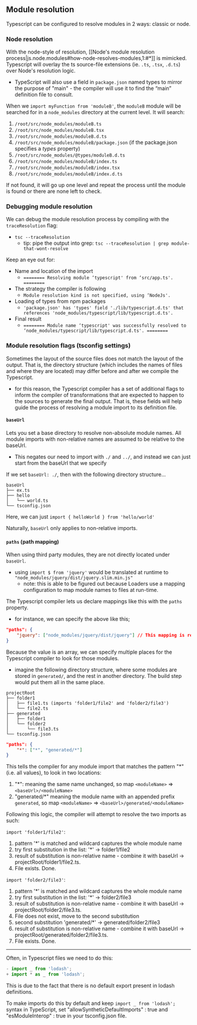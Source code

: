 
## Module resolution
Typescript can be configured to resolve modules in 2 ways: classic or node.

### Node resolution
With the node-style of resolution, [[Node's module resolution process|js.node.modules#how-node-resolves-modules,1:#*]] is mimicked. Typescript will overlay the ts source-file extensions (ie. `.ts`, `.tsx`, `.d.ts`) over Node's resolution logic.
- TypeScript will also use a field in `package.json` named types to mirror the purpose of "main" - the compiler will use it to find the “main” definition file to consult.

When we `import myFunction from 'moduleB'`, the `moduleB` module will be searched for in a `node_modules` directory at the current level. It will search:
1. `/root/src/node_modules/moduleB.ts`
2. `/root/src/node_modules/moduleB.tsx`
3. `/root/src/node_modules/moduleB.d.ts`
4. `/root/src/node_modules/moduleB/package.json` (if the package.json specifies a *types* property)
5. `/root/src/node_modules/@types/moduleB.d.ts`
6. `/root/src/node_modules/moduleB/index.ts`
7. `/root/src/node_modules/moduleB/index.tsx`
8. `/root/src/node_modules/moduleB/index.d.ts`

If not found, it will go up one level and repeat the process until the module is found or there are none left to check. 

### Debugging module resolution
We can debug the module resolution process by compiling with the `traceResolution` flag:
- `tsc --traceResolution`
    - tip: pipe the output into grep: `tsc --traceResolution | grep module-that-wont-resolve`

Keep an eye out for:
- Name and location of the import
    - `======== Resolving module ‘typescript' from ‘src/app.ts'. ========`
- The strategy the compiler is following
    - `Module resolution kind is not specified, using ‘NodeJs'.`
- Loading of types from npm packages
    - `'package.json' has 'types' field './lib/typescript.d.ts' that references 'node_modules/typescript/lib/typescript.d.ts'.`
- Final result
    - `======== Module name ‘typescript' was successfully resolved to ‘node_modules/typescript/lib/typescript.d.ts'. ========`

### Module resolution flags (tsconfig settings)
Sometimes the layout of the source files does not match the layout of the output. That is, the directory structure (which includes the names of files and where they are located) may differ before and after we compile the Typescript.
- for this reason, the Typescript compiler has a set of additional flags to inform the compiler of transformations that are expected to happen to the sources to generate the final output. That is, these fields will help guide the process of resolving a module import to its definition file.

#### `baseUrl`
Lets you set a base directory to resolve non-absolute module names. All module imports with non-relative names are assumed to be relative to the baseUrl.
- This negates our need to import with `./` and `../`, and instead we can just start from the baseUrl that we specify

If we set `baseUrl: ./`, then with the following directory structure...
```
baseUrl
├── ex.ts
├── hello
│   └── world.ts
└── tsconfig.json
```

Here, we can just `import { helloWorld } from 'hello/world'`

Naturally, `baseUrl` only applies to non-relative imports.

#### `paths` (path mapping)
When using third party modules, they are not directly located under `baseUrl`.
- using `import $ from 'jquery'` would be translated at runtime to `"node_modules/jquery/dist/jquery.slim.min.js"` 
    - note: this is able to be figured out because Loaders use a mapping configuration to map module names to files at run-time.

The Typescript compiler lets us declare mappings like this with the `paths` property.
- for instance, we can specify the above like this;
```json
"paths": {
    "jquery": ["node_modules/jquery/dist/jquery"] // This mapping is relative to "baseUrl"
}
```

Because the value is an array, we can specify multiple places for the Typescript compiler to look for those modules.
- imagine the following directory structure, where some modules are stored in `generated/`, and the rest in another directory. The build step would put them all in the same place.
```
projectRoot
├── folder1
│   ├── file1.ts (imports 'folder1/file2' and 'folder2/file3')
│   └── file2.ts
├── generated
│   ├── folder1
│   └── folder2
│       └── file3.ts
└── tsconfig.json
```

```json
"paths": {
    "*": ["*", "generated/*"]
}
```

This tells the compiler for any module import that matches the pattern "*" (i.e. all values), to look in two locations:
1. "*": meaning the same name unchanged, so map `<moduleName>` => `<baseUrl>/<moduleName>`
2. "generated/*" meaning the module name with an appended prefix `generated`, so map `<moduleName>` => `<baseUrl>/generated/<moduleName>`

Following this logic, the compiler will attempt to resolve the two imports as such:

`import 'folder1/file2'`:
1. pattern '*' is matched and wildcard captures the whole module name
2. try first substitution in the list: '*' -> folder1/file2
3. result of substitution is non-relative name - combine it with baseUrl -> projectRoot/folder1/file2.ts.
4. File exists. Done.

`import 'folder2/file3'`:
1. pattern '*' is matched and wildcard captures the whole module name
2. try first substitution in the list: '*' -> folder2/file3
3. result of substitution is non-relative name - combine it with baseUrl -> projectRoot/folder2/file3.ts.
4. File does not exist, move to the second substitution
5. second substitution 'generated/*' -> generated/folder2/file3
6. result of substitution is non-relative name - combine it with baseUrl -> projectRoot/generated/folder2/file3.ts.
7. File exists. Done.

* * *

Often, in Typescript files we need to do this:
```ts
- import _ from 'lodash';
+ import * as _ from 'lodash';
```

This is due to the fact that there is no default export present in lodash definitions.

To make imports do this by default and keep `import _ from 'lodash';` syntax in TypeScript, set "allowSyntheticDefaultImports" : true and "esModuleInterop" : true in your tsconfig.json file.